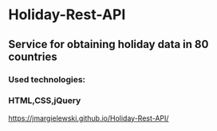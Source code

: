 # Holiday-Rest-API
## Service for obtaining holiday data in 80 countries

### Used technologies:
### HTML,CSS,jQuery

https://jmargielewski.github.io/Holiday-Rest-API/
